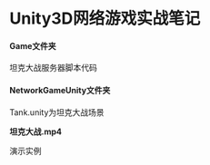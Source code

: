 # Unity3D网络游戏实战笔记

#### Game文件夹

坦克大战服务器脚本代码

#### NetworkGameUnity文件夹

Tank.unity为坦克大战场景

**坦克大战.mp4**

演示实例